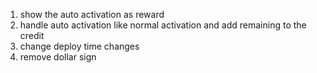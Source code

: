 1. show the auto activation as reward
2. handle auto activation like normal activation and add remaining to the credit
3. change deploy time changes
4. remove dollar sign
